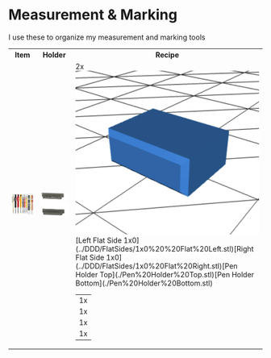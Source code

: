 # Measurement & Marking

I use these to organize my measurement and marking tools

<table>
  <tr>
    <th>Item</th>
    <th>Holder</th>
    <th>Recipe</th>
  </tr>
  <tr>
    <td>
      <a href="https://amzn.to/3VpAreI">
        <img src="pencils.jpg" alt="Pencil Set" width="400"/>
      </a>
    </td>
    <td>
      <img src="pencilholdermodel.png" alt="Pencil Set" width="400"/>
    <td>
      <table>
        <tr>2x 
            <a href="../DDD/4x10x8mm%20Pin.stl">
              <img src="../DDD/Pin.png"width="400"/>
            </a>
        </tr>
        <tr><td>1x</td>[Left Flat Side 1x0](../DDD/FlatSides/1x0%20%20Flat%20Left.stl)</tr>
        <tr><td>1x</td>[Right Flat Side 1x0](../DDD/FlatSides/1x0%20Flat%20Right.stl)</tr>
        <tr><td>1x</td>[Pen Holder Top](./Pen%20Holder%20Top.stl)</tr>
        <tr><td>1x</td>[Pen Holder Bottom](./Pen%20Holder%20Bottom.stl)</tr>
      </table>
    </td>
  </tr>
</table>
